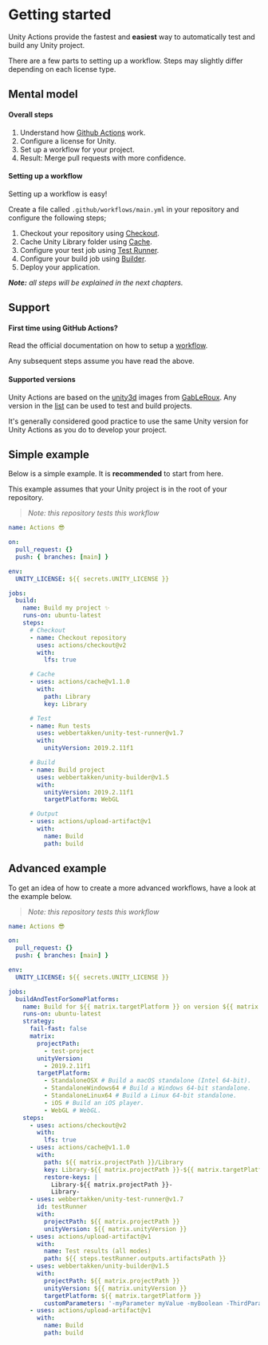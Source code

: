 # Getting started

Unity Actions provide the fastest and **easiest** way to automatically test and build any Unity project.

There are a few parts to setting up a workflow. Steps may slightly differ depending on each license type.

## Mental model

#### Overall steps

1. Understand how
   [Github Actions](https://docs.github.com/en/actions)
   work.
2. Configure a license for Unity.
3. Set up a workflow for your project.
4. Result: Merge pull requests with more confidence.

#### Setting up a workflow

Setting up a workflow is easy!

Create a file called `.github/workflows/main.yml` in your repository and configure the following steps;

1. Checkout your repository using
   [Checkout](https://github.com/marketplace/actions/checkout).
2. Cache Unity Library folder using
   [Cache](https://github.com/marketplace/actions/cache).
3. Configure your test job using
   [Test Runner](https://github.com/marketplace/actions/unity-test-runner).
4. Configure your build job using
   [Builder](https://github.com/marketplace/actions/unity-builder).
5. Deploy your application.

_**Note:** all steps will be explained in the next chapters._

## Support

#### First time using GitHub Actions?

Read the official documentation on how to setup a
[workflow](https://help.github.com/en/actions/automating-your-workflow-with-github-actions/configuring-a-workflow).

Any subsequent steps assume you have read the above.

#### Supported versions

Unity Actions are based on the
[unity3d](https://gitlab.com/game-ci/unity3d)
images from
[GabLeRoux](https://github.com/GabLeRoux).
Any version in the
[list](https://hub.docker.com/r/gableroux/unity3d/tags)
can be used to test and build projects.

It's generally considered good practice to use the same Unity version for Unity Actions as you do to develop your project.

## Simple example

Below is a simple example. It is **recommended** to start from here.

This example assumes that your Unity project is in the root of your repository.

> _Note: this repository tests this workflow_

```yaml
name: Actions 😎

on:
  pull_request: {}
  push: { branches: [main] }

env:
  UNITY_LICENSE: ${{ secrets.UNITY_LICENSE }}

jobs:
  build:
    name: Build my project ✨
    runs-on: ubuntu-latest
    steps:
      # Checkout
      - name: Checkout repository
        uses: actions/checkout@v2
        with:
          lfs: true

      # Cache
      - uses: actions/cache@v1.1.0
        with:
          path: Library
          key: Library

      # Test
      - name: Run tests
        uses: webbertakken/unity-test-runner@v1.7
        with:
          unityVersion: 2019.2.11f1

      # Build
      - name: Build project
        uses: webbertakken/unity-builder@v1.5
        with:
          unityVersion: 2019.2.11f1
          targetPlatform: WebGL

      # Output
      - uses: actions/upload-artifact@v1
        with:
          name: Build
          path: build
```

## Advanced example

To get an idea of how to create a more advanced workflows,
have a look at the example below.

> _Note: this repository tests this workflow_

```yaml
name: Actions 😎

on:
  pull_request: {}
  push: { branches: [main] }

env:
  UNITY_LICENSE: ${{ secrets.UNITY_LICENSE }}

jobs:
  buildAndTestForSomePlatforms:
    name: Build for ${{ matrix.targetPlatform }} on version ${{ matrix.unityVersion }}
    runs-on: ubuntu-latest
    strategy:
      fail-fast: false
      matrix:
        projectPath:
          - test-project
        unityVersion:
          - 2019.2.11f1
        targetPlatform:
          - StandaloneOSX # Build a macOS standalone (Intel 64-bit).
          - StandaloneWindows64 # Build a Windows 64-bit standalone.
          - StandaloneLinux64 # Build a Linux 64-bit standalone.
          - iOS # Build an iOS player.
          - WebGL # WebGL.
    steps:
      - uses: actions/checkout@v2
        with:
          lfs: true
      - uses: actions/cache@v1.1.0
        with:
          path: ${{ matrix.projectPath }}/Library
          key: Library-${{ matrix.projectPath }}-${{ matrix.targetPlatform }}
          restore-keys: |
            Library-${{ matrix.projectPath }}-
            Library-
      - uses: webbertakken/unity-test-runner@v1.7
        id: testRunner
        with:
          projectPath: ${{ matrix.projectPath }}
          unityVersion: ${{ matrix.unityVersion }}
      - uses: actions/upload-artifact@v1
        with:
          name: Test results (all modes)
          path: ${{ steps.testRunner.outputs.artifactsPath }}
      - uses: webbertakken/unity-builder@v1.5
        with:
          projectPath: ${{ matrix.projectPath }}
          unityVersion: ${{ matrix.unityVersion }}
          targetPlatform: ${{ matrix.targetPlatform }}
          customParameters: '-myParameter myValue -myBoolean -ThirdParameter andItsValue'
      - uses: actions/upload-artifact@v1
        with:
          name: Build
          path: build
```

